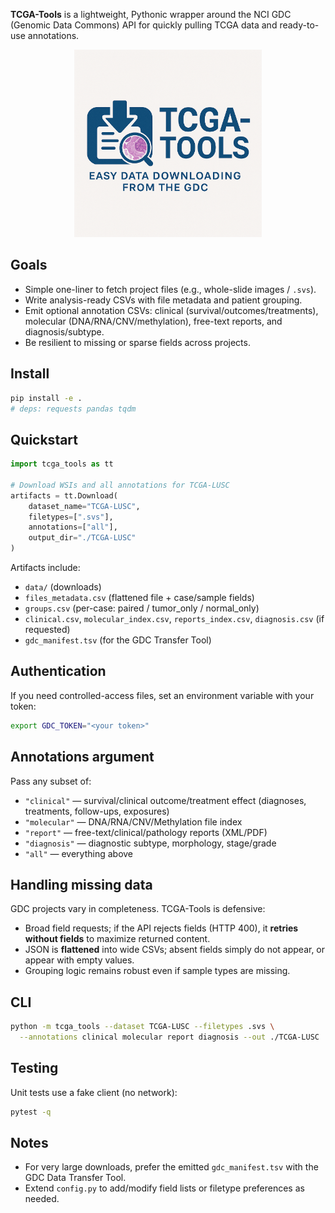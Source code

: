 
**TCGA-Tools** is a lightweight, Pythonic wrapper around the NCI GDC (Genomic Data Commons) API for quickly pulling TCGA data and ready-to-use annotations.

<p align="center">
  <img src="tcga_tools.png" width="300"/>
</p>

## Goals
- Simple one-liner to fetch project files (e.g., whole-slide images / `.svs`).
- Write analysis-ready CSVs with file metadata and patient grouping.
- Emit optional annotation CSVs: clinical (survival/outcomes/treatments), molecular (DNA/RNA/CNV/methylation), free-text reports, and diagnosis/subtype.
- Be resilient to missing or sparse fields across projects.

## Install
```bash
pip install -e .
# deps: requests pandas tqdm
```

## Quickstart
```python
import tcga_tools as tt

# Download WSIs and all annotations for TCGA-LUSC
artifacts = tt.Download(
    dataset_name="TCGA-LUSC",
    filetypes=[".svs"],
    annotations=["all"],
    output_dir="./TCGA-LUSC"
)
```
Artifacts include:
- `data/` (downloads)
- `files_metadata.csv` (flattened file + case/sample fields)
- `groups.csv` (per-case: paired / tumor_only / normal_only)
- `clinical.csv`, `molecular_index.csv`, `reports_index.csv`, `diagnosis.csv` (if requested)
- `gdc_manifest.tsv` (for the GDC Transfer Tool)

## Authentication
If you need controlled-access files, set an environment variable with your token:
```bash
export GDC_TOKEN="<your token>"
```

## Annotations argument
Pass any subset of:
- `"clinical"` — survival/clinical outcome/treatment effect (diagnoses, treatments, follow-ups, exposures)
- `"molecular"` — DNA/RNA/CNV/Methylation file index
- `"report"` — free-text/clinical/pathology reports (XML/PDF)
- `"diagnosis"` — diagnostic subtype, morphology, stage/grade
- `"all"` — everything above

## Handling missing data
GDC projects vary in completeness. TCGA-Tools is defensive:
- Broad field requests; if the API rejects fields (HTTP 400), it **retries without fields** to maximize returned content.
- JSON is **flattened** into wide CSVs; absent fields simply do not appear, or appear with empty values.
- Grouping logic remains robust even if sample types are missing.

## CLI
```bash
python -m tcga_tools --dataset TCGA-LUSC --filetypes .svs \
  --annotations clinical molecular report diagnosis --out ./TCGA-LUSC
```

## Testing
Unit tests use a fake client (no network):
```bash
pytest -q
```

## Notes
- For very large downloads, prefer the emitted `gdc_manifest.tsv` with the GDC Data Transfer Tool.
- Extend `config.py` to add/modify field lists or filetype preferences as needed.

